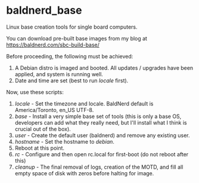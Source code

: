 # baldnerd_base
Linux base creation tools for single board computers.

You can download pre-built base images from my blog at https://baldnerd.com/sbc-build-base/

Before proceeding, the following must be achieved:

1) A Debian distro is imaged and booted. All updates / upgrades have been applied, and system is running well.
2) Date and time are set (best to run *locale* first).

Now, use these scripts:

1) *locale* - Set the timezone and locale. BaldNerd default is America/Toronto, en_US UTF-8.
2) *base* - Install a very simple base set of tools (this is only a base OS, developers can add what they really need, but I'll install what I think is crucial out of the box).
3) *user* - Create the default user (baldnerd) and remove any existing user.
4) *hostname* - Set the hostname to *debian*.
5) Reboot at this point.
6) *rc* - Configure and then open rc.local for first-boot (do not reboot after this)
7) *cleanup* - The final removal of logs, creation of the MOTD, and fill all empty space of disk with zeros before halting for image.
